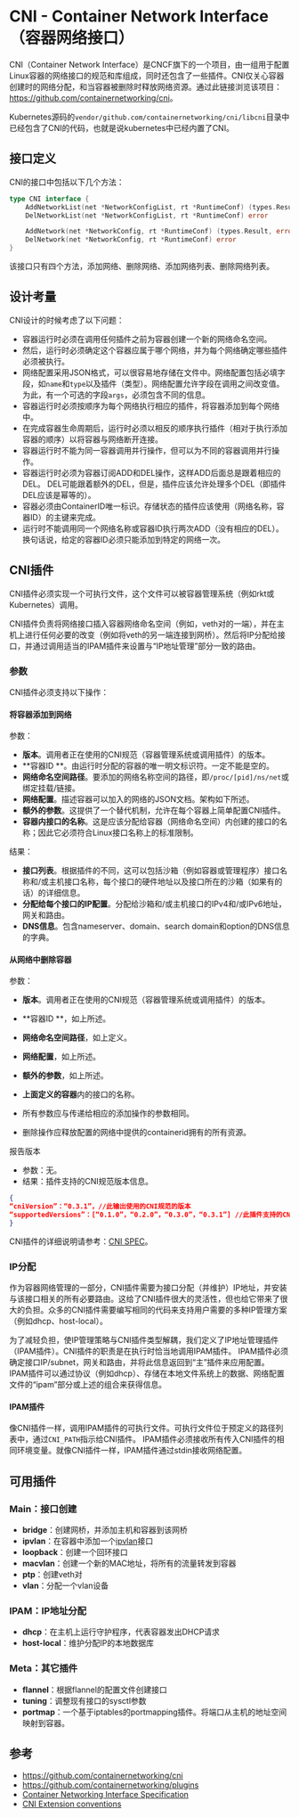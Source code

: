 # CNI - Container Network Interface（容器网络接口）

CNI（Container Network Interface）是CNCF旗下的一个项目，由一组用于配置Linux容器的网络接口的规范和库组成，同时还包含了一些插件。CNI仅关心容器创建时的网络分配，和当容器被删除时释放网络资源。通过此链接浏览该项目：<https://github.com/containernetworking/cni>。

Kubernetes源码的`vendor/github.com/containernetworking/cni/libcni`目录中已经包含了CNI的代码，也就是说kubernetes中已经内置了CNI。

## 接口定义

CNI的接口中包括以下几个方法：

```go
type CNI interface {
	AddNetworkList(net *NetworkConfigList, rt *RuntimeConf) (types.Result, error)
	DelNetworkList(net *NetworkConfigList, rt *RuntimeConf) error

	AddNetwork(net *NetworkConfig, rt *RuntimeConf) (types.Result, error)
	DelNetwork(net *NetworkConfig, rt *RuntimeConf) error
}
```

该接口只有四个方法，添加网络、删除网络、添加网络列表、删除网络列表。

## 设计考量

CNI设计的时候考虑了以下问题：

- 容器运行时必须在调用任何插件之前为容器创建一个新的网络命名空间。
- 然后，运行时必须确定这个容器应属于哪个网络，并为每个网络确定哪些插件必须被执行。
- 网络配置采用JSON格式，可以很容易地存储在文件中。网络配置包括必填字段，如`name`和`type`以及插件（类型）。网络配置允许字段在调用之间改变值。为此，有一个可选的字段`args`，必须包含不同的信息。
- 容器运行时必须按顺序为每个网络执行相应的插件，将容器添加到每个网络中。
- 在完成容器生命周期后，运行时必须以相反的顺序执行插件（相对于执行添加容器的顺序）以将容器与网络断开连接。
- 容器运行时不能为同一容器调用并行操作，但可以为不同的容器调用并行操作。
- 容器运行时必须为容器订阅ADD和DEL操作，这样ADD后面总是跟着相应的DEL。 DEL可能跟着额外的DEL，但是，插件应该允许处理多个DEL（即插件DEL应该是幂等的）。
- 容器必须由ContainerID唯一标识。存储状态的插件应该使用（网络名称，容器ID）的主键来完成。
- 运行时不能调用同一个网络名称或容器ID执行两次ADD（没有相应的DEL）。换句话说，给定的容器ID必须只能添加到特定的网络一次。

## CNI插件

CNI插件必须实现一个可执行文件，这个文件可以被容器管理系统（例如rkt或Kubernetes）调用。

CNI插件负责将网络接口插入容器网络命名空间（例如，veth对的一端），并在主机上进行任何必要的改变（例如将veth的另一端连接到网桥）。然后将IP分配给接口，并通过调用适当的IPAM插件来设置与“IP地址管理”部分一致的路由。

### 参数

CNI插件必须支持以下操作：

#### 将容器添加到网络

参数：

- **版本**。调用者正在使用的CNI规范（容器管理系统或调用插件）的版本。
- **容器ID **。由运行时分配的容器的唯一明文标识符。一定不能是空的。
- **网络命名空间路径**。要添加的网络名称空间的路径，即`/proc/[pid]/ns/net`或绑定挂载/链接。
- **网络配置**。描述容器可以加入的网络的JSON文档。架构如下所述。
- **额外的参数**。这提供了一个替代机制，允许在每个容器上简单配置CNI插件。
- **容器内接口的名称**。这是应该分配给容器（网络命名空间）内创建的接口的名称；因此它必须符合Linux接口名称上的标准限制。

结果：

- **接口列表**。根据插件的不同，这可以包括沙箱（例如容器或管理程序）接口名称和/或主机接口名称，每个接口的硬件地址以及接口所在的沙箱（如果有的话）的详细信息。
- **分配给每个接口的IP配置**。分配给沙箱和/或主机接口的IPv4和/或IPv6地址，网关和路由。
- **DNS信息**。包含nameserver、domain、search domain和option的DNS信息的字典。

#### 从网络中删除容器

参数：

- **版本**。调用者正在使用的CNI规范（容器管理系统或调用插件）的版本。
- **容器ID **，如上所述。
- **网络命名空间路径**，如上定义。
- **网络配置**，如上所述。
- **额外的参数**，如上所述。
- **上面定义的容器**内的接口的名称。


- 所有参数应与传递给相应的添加操作的参数相同。
- 删除操作应释放配置的网络中提供的containerid拥有的所有资源。

报告版本

- 参数：无。
- 结果：插件支持的CNI规范版本信息。

```json
{
“cniVersion”：“0.3.1”，//此输出使用的CNI规范的版本
“supportedVersions”：[“0.1.0”，“0.2.0”，“0.3.0”，“0.3.1”] //此插件支持的CNI规范版本列表
}
```

CNI插件的详细说明请参考：[CNI SPEC](https://github.com/containernetworking/cni/blob/master/SPEC.md)。

### IP分配

作为容器网络管理的一部分，CNI插件需要为接口分配（并维护）IP地址，并安装与该接口相关的所有必要路由。这给了CNI插件很大的灵活性，但也给它带来了很大的负担。众多的CNI插件需要编写相同的代码来支持用户需要的多种IP管理方案（例如dhcp、host-local）。

为了减轻负担，使IP管理策略与CNI插件类型解耦，我们定义了IP地址管理插件（IPAM插件）。CNI插件的职责是在执行时恰当地调用IPAM插件。 IPAM插件必须确定接口IP/subnet，网关和路由，并将此信息返回到“主”插件来应用配置。 IPAM插件可以通过协议（例如dhcp）、存储在本地文件系统上的数据、网络配置文件的“ipam”部分或上述的组合来获得信息。

#### IPAM插件

像CNI插件一样，调用IPAM插件的可执行文件。可执行文件位于预定义的路径列表中，通过`CNI_PATH`指示给CNI插件。 IPAM插件必须接收所有传入CNI插件的相同环境变量。就像CNI插件一样，IPAM插件通过stdin接收网络配置。

## 可用插件

### Main：接口创建

- **bridge**：创建网桥，并添加主机和容器到该网桥
- **ipvlan**：在容器中添加一个[ipvlan](https://www.kernel.org/doc/Documentation/networking/ipvlan.txt)接口
- **loopback**：创建一个回环接口
- **macvlan**：创建一个新的MAC地址，将所有的流量转发到容器
- **ptp**：创建veth对
- **vlan**：分配一个vlan设备

### IPAM：IP地址分配

- **dhcp**：在主机上运行守护程序，代表容器发出DHCP请求
- **host-local**：维护分配IP的本地数据库

### Meta：其它插件

- **flannel**：根据flannel的配置文件创建接口
- **tuning**：调整现有接口的sysctl参数
- **portmap**：一个基于iptables的portmapping插件。将端口从主机的地址空间映射到容器。

## 参考

- https://github.com/containernetworking/cni
- https://github.com/containernetworking/plugins
- [Container Networking Interface Specification](https://github.com/containernetworking/cni/blob/master/SPEC.md#container-networking-interface-specification)
- [CNI Extension conventions](https://github.com/containernetworking/cni/blob/master/CONVENTIONS.md)

